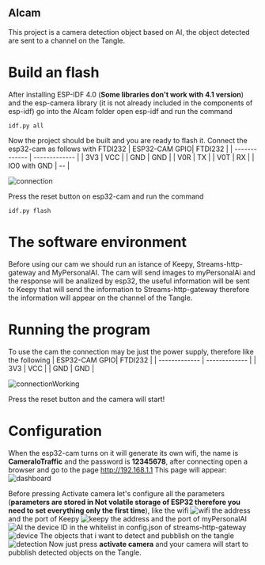## AIcam

This project is a camera detection object based on AI, the object detected are sent to a channel on the Tangle.

# Build an flash

After installing ESP-IDF 4.0 (**Some libraries don't work with 4.1 version**) and the esp-camera library (it is not already included in the components of esp-idf) go into the AIcam folder open esp-idf and run the command
```
idf.py all
```

Now the project should be built and you are ready to flash it.
Connect the esp32-cam as follows with FTDI232
| ESP32-CAM GPIO| FTDI232 |
| ------------- | ------------- |
| 3V3           | VCC           |
| GND           | GND           |
| V0R           | TX           |
| V0T           | RX           |
| IO0 with GND   |  --          |

![connection](https://github.com/elRaulito/Iotraffic-hackaton/blob/main/images/AI/programming.jpg?raw=true)

Press the reset button on esp32-cam and run the command 

```
idf.py flash

```
# The software environment

Before using our cam we should run an istance of Keepy, Streams-http-gateway and MyPersonalAI.
The cam will send images to myPersonalAi and the response will be analized by esp32, the useful information will be sent to Keepy that will send the information to Streams-http-gateway therefore the information will appear on the channel of the Tangle.

# Running the program

To use the cam the connection may be just the power supply, therefore like the following
| ESP32-CAM GPIO| FTDI232 |
| ------------- | ------------- |
| 3V3           | VCC           |
| GND           | GND           |

![connectionWorking](https://github.com/elRaulito/Iotraffic-hackaton/blob/main/images/AI/working.jpg?raw=true)

Press the reset button and the camera will start!

# Configuration

When the esp32-cam turns on it will generate its own wifi, the name is **CameraIoTraffic** and the password is **12345678**, after connecting
open a browser and go to the page http://192.168.1.1 
This page will appear:
![dashboard](https://github.com/elRaulito/Iotraffic-hackaton/blob/main/AIcam/AI-dash/dash.PNG?raw=true)

Before pressing Activate camera let's configure all the parameters (**parameters are stored in Not volatile storage of ESP32 therefore you need to set everything only the first time**), 
like the wifi
![wifi](https://github.com/elRaulito/Iotraffic-hackaton/blob/main/AIcam/AI-dash/wifi.PNG?raw=true)
the address and the port of Keepy
![keepy](https://github.com/elRaulito/Iotraffic-hackaton/blob/main/AIcam/AI-dash/keepy.PNG?raw=true)
the address and the port of myPersonalAI
![AI](https://github.com/elRaulito/Iotraffic-hackaton/blob/main/AIcam/AI-dash/AIport.PNG?raw=true)
the device ID in the whitelist in config.json of streams-http-gateway
![device](https://github.com/elRaulito/Iotraffic-hackaton/blob/main/AIcam/AI-dash/device.PNG?raw=true)
The objects that i want to detect and pubblish on the tangle
![detection](https://github.com/elRaulito/Iotraffic-hackaton/blob/main/AIcam/AI-dash/detection.PNG?raw=true)
Now just press **activate camera** and your camera will start to pubblish detected objects on the Tangle.

